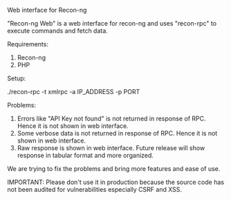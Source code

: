 Web interface for Recon-ng 

"Recon-ng Web" is a web interface for recon-ng and uses "recon-rpc" to execute commands and fetch data.

Requirements:

1. Recon-ng
2. PHP

Setup:

./recon-rpc -t xmlrpc -a IP_ADDRESS -p PORT

Problems:

1. Errors like "API Key not found" is not returned in response of RPC. Hence it is not shown in web interface.
2. Some verbose data is not returned in response of RPC. Hence it is not shown in web interface.
3. Raw response is shown in web interface. Future release will show response in tabular format and more organized.


We are trying to fix the problems and bring more features and ease of use.


IMPORTANT: Please don't use it in production because the source code has not been audited for vulnerabilities especially CSRF and XSS.